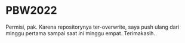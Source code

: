 # PBW2022

Permisi, pak. Karena repositorynya ter-overwrite, saya push ulang dari minggu pertama sampai saat ini minggu empat. Terimakasih.
